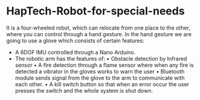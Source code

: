 # HapTech-Robot-for-special-needs
It is a four-wheeled robot, which can relocate from one place to the other, where you can control through a hand gesture. In the hand gesture we are going to use a glove which consists of certain features:
- A 6DOF IMU controlled through a Nano Arduino.
- The robotic arm has the features of:
•	Obstacle detection by Infrared sensor
•	A fire detection through a flame sensor where when any fire is detected a vibrator in the gloves works to warn the user
•	Bluetooth module sends signal from the glove to the arm to communicate with each other.
•	A kill switch button so that when an error occur the user presses the switch and the whole system is shut down.
